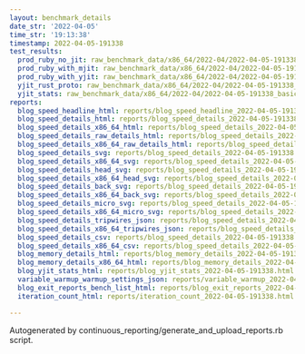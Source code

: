```yaml
---
layout: benchmark_details
date_str: '2022-04-05'
time_str: '19:13:38'
timestamp: 2022-04-05-191338
test_results:
  prod_ruby_no_jit: raw_benchmark_data/x86_64/2022-04/2022-04-05-191338_basic_benchmark_prod_ruby_no_jit.json
  prod_ruby_with_mjit: raw_benchmark_data/x86_64/2022-04/2022-04-05-191338_basic_benchmark_prod_ruby_with_mjit.json
  prod_ruby_with_yjit: raw_benchmark_data/x86_64/2022-04/2022-04-05-191338_basic_benchmark_prod_ruby_with_yjit.json
  yjit_rust_proto: raw_benchmark_data/x86_64/2022-04/2022-04-05-191338_basic_benchmark_yjit_rust_proto.json
  yjit_stats: raw_benchmark_data/x86_64/2022-04/2022-04-05-191338_basic_benchmark_yjit_stats.json
reports:
  blog_speed_headline_html: reports/blog_speed_headline_2022-04-05-191338.html
  blog_speed_details_html: reports/blog_speed_details_2022-04-05-191338.html
  blog_speed_details_x86_64_html: reports/blog_speed_details_2022-04-05-191338.x86_64.html
  blog_speed_details_raw_details_html: reports/blog_speed_details_2022-04-05-191338.raw_details.html
  blog_speed_details_x86_64_raw_details_html: reports/blog_speed_details_2022-04-05-191338.x86_64.raw_details.html
  blog_speed_details_svg: reports/blog_speed_details_2022-04-05-191338.svg
  blog_speed_details_x86_64_svg: reports/blog_speed_details_2022-04-05-191338.x86_64.svg
  blog_speed_details_head_svg: reports/blog_speed_details_2022-04-05-191338.head.svg
  blog_speed_details_x86_64_head_svg: reports/blog_speed_details_2022-04-05-191338.x86_64.head.svg
  blog_speed_details_back_svg: reports/blog_speed_details_2022-04-05-191338.back.svg
  blog_speed_details_x86_64_back_svg: reports/blog_speed_details_2022-04-05-191338.x86_64.back.svg
  blog_speed_details_micro_svg: reports/blog_speed_details_2022-04-05-191338.micro.svg
  blog_speed_details_x86_64_micro_svg: reports/blog_speed_details_2022-04-05-191338.x86_64.micro.svg
  blog_speed_details_tripwires_json: reports/blog_speed_details_2022-04-05-191338.tripwires.json
  blog_speed_details_x86_64_tripwires_json: reports/blog_speed_details_2022-04-05-191338.x86_64.tripwires.json
  blog_speed_details_csv: reports/blog_speed_details_2022-04-05-191338.csv
  blog_speed_details_x86_64_csv: reports/blog_speed_details_2022-04-05-191338.x86_64.csv
  blog_memory_details_html: reports/blog_memory_details_2022-04-05-191338.html
  blog_memory_details_x86_64_html: reports/blog_memory_details_2022-04-05-191338.x86_64.html
  blog_yjit_stats_html: reports/blog_yjit_stats_2022-04-05-191338.html
  variable_warmup_warmup_settings_json: reports/variable_warmup_2022-04-05-191338.warmup_settings.json
  blog_exit_reports_bench_list_html: reports/blog_exit_reports_2022-04-05-191338.bench_list.html
  iteration_count_html: reports/iteration_count_2022-04-05-191338.html

---
```

Autogenerated by continuous_reporting/generate_and_upload_reports.rb script.
